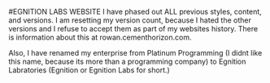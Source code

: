 #EGNITION LABS WEBSITE
I have phased out ALL previous styles, content, and versions. I am resetting my version count, because I hated the other versions and I refuse to accept them as part of my websites history. There is information about this at rowan.cementhorizon.com.

Also, I have renamed my enterprise from Platinum Programming (I didnt like this name, because its more than a programming company) to Egnition Labratories (Egnition or Egnition Labs for short.)
